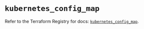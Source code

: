 # `kubernetes_config_map`

Refer to the Terraform Registry for docs: [`kubernetes_config_map`](https://registry.terraform.io/providers/hashicorp/kubernetes/2.37.1/docs/resources/config_map).
